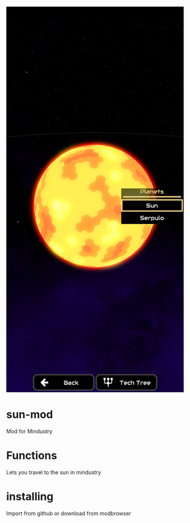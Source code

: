 ![Logo](logo/Screenshot_20210513-190818.jpg)
# sun-mod
Mod for Mindustry
# Functions
Lets you travel to the sun in mindustry
# installing 
Import from github or download from modbrowser 

